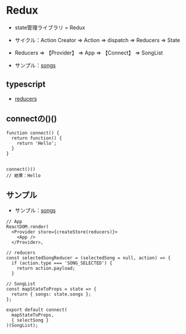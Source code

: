 # Redux
- state管理ライブラリ = Redux

- サイクル：Action Creator => Action => dispatch => Reducers => State
- Reducers => 【Provider】 => App => 【Connect】 => SongList

- サンプル：[songs](https://github.com/endw0901/react_typescript/tree/main/songs/src)


## typescript
- [reducers](https://github.com/endw0901/react_typescript/blob/main/reducers.md)


## connectの()()

```
function connect() {
  return function() {
    return 'Hello';
  }
}


connect()()
// 結果：Hello
```

## サンプル
- サンプル：[songs](https://github.com/endw0901/react_typescript/tree/main/songs/src)
```
// App
ReactDOM.render(
  <Provider store={createStore(reducers)}>
    <App />
  </Provider>,
  
// reducers
const selectedSongReducer = (selectedSong = null, action) => {
  if (action.type === 'SONG_SELECTED') {
    return action.payload;
  }
  
// SongList
const mapStateToProps = state => {
  return { songs: state.songs };
};

export default connect(
  mapStateToProps,
  { selectSong }
)(SongList);
```

